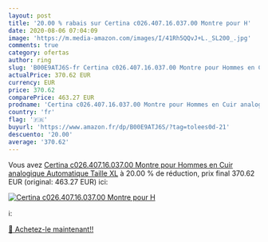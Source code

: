 ```yaml
---
layout: post
title: '20.00 % rabais sur Certina c026.407.16.037.00 Montre pour H'
date: 2020-08-06 07:04:09
image: 'https://m.media-amazon.com/images/I/41Rh5QQvJ+L._SL200_.jpg'
comments: true
category: ofertas
author: ring
slug: 'B00E9ATJ6S-fr Certina c026.407.16.037.00 Montre pour Hommes en Cuir analogique Automatique Taille XL'
actualPrice: 370.62 EUR
currency: EUR
price: 370.62
comparePrice: 463.27 EUR
prodname: 'Certina c026.407.16.037.00 Montre pour Hommes en Cuir analogique Automatique Taille XL'
country: 'fr'
flag: '🇫🇷'
buyurl: 'https://www.amazon.fr/dp/B00E9ATJ6S/?tag=tolees0d-21'
descuento: '20.00'
average: '370.62'
---
```


Vous avez [Certina c026.407.16.037.00 Montre pour Hommes en Cuir analogique Automatique Taille XL](https://www.amazon.fr/dp/B00E9ATJ6S/?tag=tolees0d-21)  à  20.00 % de réduction, prix final  370.62 EUR (original: 463.27 EUR) ici:

[![Certina c026.407.16.037.00 Montre pour H](https://m.media-amazon.com/images/I/41Rh5QQvJ+L._SL200_.jpg)](https://www.amazon.fr/dp/B00E9ATJ6S/?tag=tolees0d-21)

ℹ️:


[🛒 Achetez-le maintenant!!](https://www.amazon.fr/dp/B00E9ATJ6S/?tag=tolees0d-21)
